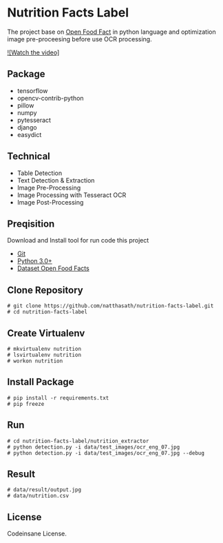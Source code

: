 
# Nutrition Facts Label
The project base on [Open Food Fact](https://github.com/openfoodfacts) in python language and optimization image pre-proceesing before use OCR processing.

[![Watch the video]](https://www.loom.com/share/4c4eae267b4a4f3bb08a2ae244a0ee65)

## Package
* tensorflow
* opencv-contrib-python
* pillow
* numpy
* pytesseract
* django
* easydict

## Technical
* Table Detection
* Text Detection & Extraction
* Image Pre-Processing
* Image Processing with Tesseract OCR
* Image Post-Processing

## Preqisition
Download and Install tool for run code this project
- [Git](https://git-scm.com/download/win)
- [Python 3.0+](https://www.python.org/downloads/release/python-3410/)
- [Dataset Open Food Facts](https://world.openfoodfacts.org)

## Clone Repository
```
# git clone https://github.com/natthasath/nutrition-facts-label.git
# cd nutrition-facts-label
```

## Create Virtualenv
```
# mkvirtualenv nutrition
# lsvirtualenv nutrition
# workon nutrition
```

## Install Package
```
# pip install -r requirements.txt
# pip freeze
```

## Run
```
# cd nutrition-facts-label/nutrition_extractor
# python detection.py -i data/test_images/ocr_eng_07.jpg
# python detection.py -i data/test_images/ocr_eng_07.jpg --debug
```

## Result
```
# data/result/output.jpg
# data/nutrition.csv
```

## License
Codeinsane License.
